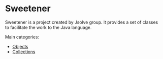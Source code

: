 Sweetener
=========

Sweetener is a project created by Jsolve group. It provides a set of classes to facilitate the work to the Java language.

Main categories:
<ul>
   <li><a href="https://github.com/jsolve/sweetener/wiki/Objects">Objects</a></li>
   <li><a href="https://github.com/jsolve/sweetener/wiki/Collections">Collections</a></li>
   
</ul>
